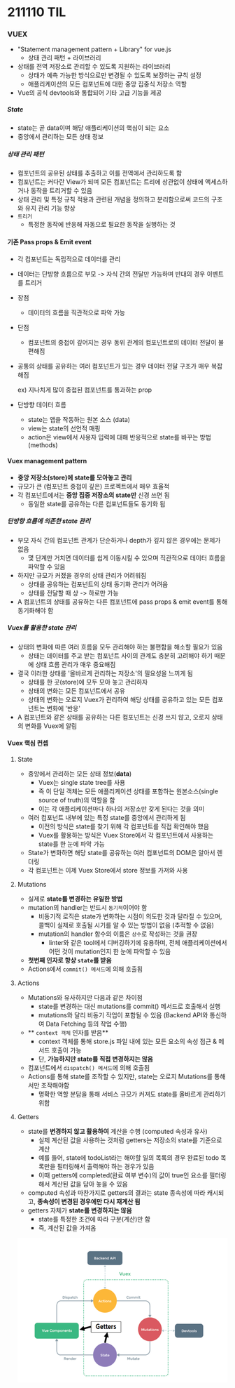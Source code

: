 # 211110 TIL



### VUEX

- "Statement management pattern + Library" for vue.js
  - 상태 관리 패턴 + 라이브러리
- 상태를 전역 저장소로 관리할 수 있도록 지원하는 라이브러리
  - 상태가 예측 가능한 방식으로만 변경될 수 있도록 보장하는 규칙 설정
  - 애플리케이션의 모든 컴포넌트에 대한 중앙 집중식 저장소 역할
- Vue의 공식 devtools와 통합되어 기타 고급 기능을 제공

##### State

- state는 곧 data이며 해당 애플리케이션의 핵심이 되는 요소
- 중앙에서 관리하는 모든 상태 정보

##### 상태 관리 패턴

- 컴포넌트의 공유된 상태를 추출하고 이를 전역에서 관리하도록 함
- 컴포넌트는 커다란 View가 되며 모든 컴포넌트는 트리에 상관없이 상태에 액세스하거나 동작을 트리거할 수 있음
- 상태 관리 및 특정 규칙 적용과 관련된 개념을 정의하고 분리함으로써 코드의 구조와 유지 관리 기능 향상
- `트리거`
  - 특정한 동작에 반응해 자동으로 필요한 동작을 실행하는 것

#### 기존 Pass props & Emit event

- 각 컴포넌트는 독립적으로 데이터를 관리

- 데이터는 단방향 흐름으로 부모 -> 자식 간의 전달만 가능하며 반대의 경우 이벤트를 트리거

- 장점

  - 데이터의 흐름을 직관적으로 파악 가능

- 단점

  - 컴포넌트의 중첩이 깊어지는 경우 동위 관계의 컴포넌트로의 데이터 전달이 불편해짐

- 공통의 상태를 공유하는 여러 컴포넌트가 있는 경우 데이터 전달 구조가 매우 복잡해짐

  ex) 지나치게 많이 중첩된 컴포넌트를 통과하는 prop

- 단방향 데이터 흐름

  - state는 앱을 작동하는 원본 소스 (data)
  - view는 state의 선언적 매핑
  - action은 view에서 사용자 입력에 대해 반응적으로 state를 바꾸는 방법 (methods)

#### Vuex management pattern

- **중앙 저장소(store)에 state를 모아놓고 관리**
- 규모가 큰 (컴포넌트 중첩이 깊은) 프로젝트에서 매우 효율적
- 각 컴포넌트에서는 **중앙 집중 저장소의 state만** 신경 쓰면 됨
  - 동일한 state를 공유하는 다른 컴포넌트들도 동기화 됨

##### 단방향 흐름에 의존한 state 관리

- 부모 자식 간의 컴포넌트 관계가 단순하거나 depth가 깊지 않은 경우에는 문제가 없음
  - 몇 단계만 거치면 데이터를 쉽게 이동시킬 수 있으며 직관적으로 데이터 흐름을 파악할 수 있음
- 하지만 규모가 커졌을 경우의 상태 관리가 어려워짐
  - 상태를 공유하는 컴포넌트의 상태 동기화 관리가 어려움
  - 상태를 전달할 때 상 -> 하로만 가능
- A 컴포넌트의 상태를 공유하는 다른 컴포넌트에 pass props & emit event를 통해 동기화해야 함

##### Vuex를 활용한 state 관리

- 상태의 변화에 따른 여러 흐름을 모두 관리해야 하는 불편함을 해소할 필요가 있음
  - 상태는 데이터를 주고 받는 컴포넌트 사이의 관계도 충분히 고려해야 하기 때문에 상태 흐름 관리가 매우 중요해짐
- 결국 이러한 상태를 '올바르게 관리하는 저장소'의 필요성을 느끼게 됨
  - 상태를 한 곳(store)에 모두 모아 놓고 관리하자
  - 상태의 변화는 모든 컴포넌트에서 공유
  - 상태의 변화는 오로지 Vuex가 관리하여 해당 상태를 공유하고 있는 모든 컴포넌트는 변화에 '반응'
- A 컴포넌트와 같은 상태를 공유하는 다른 컴포넌트는 신경 쓰지 않고, 오로지 상태의 변화를 Vuex에 알림



#### Vuex 핵심 컨셉

1. State
   - 중앙에서 관리하는 모든 상태 정보(**data**)
     - Vuex는 single state tree를 사용
     - 즉 이 단일 객체는 모든 애플리케이션 상태를 포함하는 원본소스(single source of truth)의 역할을 함
     - 이는 각 애플리케이션마다 하나의 저장소만 갖게 된다는 것을 의미
   - 여러 컴포넌트 내부에 있는 특정 state를 중앙에서 관리하게 됨
     - 이전의 방식은 state를 찾기 위해 각 컴포넌트를 직접 확인해야 했음
     - Vuex를 활용하는 방식은 Vuex Store에서 각 컴포넌트에서 사용하는 state를 한 눈에 파악 가능
   - State가 변화하면 해당 state를 공유하는 여러 컴포넌트의 DOM은 알아서 렌더링
   - 각 컴포넌트는 이제 Vuex Store에서 store 정보를 가져와 사용
2. Mutations
   - 실제로 **state를 변경하는 유일한 방법**
   - mutation의 handler는 반드시 `동기적`이어야 함
     - 비동기적 로직은 state가 변화하는 시점이 의도한 것과 달라질 수 있으며, 콜백이 실제로 호출될 시기를 알 수 있는 방법이 없음 (추적할 수 없음)
     - mutation의 handler 함수의 이름은 `상수`로 작성하는 것을 권장
       - linter와 같은 tool에서 디버깅하기에 유용하며, 전체 애플리케이션에서 어떤 것이 mutation인지 한 눈에 파악할 수 있음
   - **첫번째 인자로 항상 `state`를 받음**
   - Actions에서 `commit() 메서드`에 의해 호출됨
3. Actions
   - Mutations와 유사하지만 다음과 같은 차이점
     - state를 변경하는 대신 mutations를 commit() 메서드로 호출해서 실행
     - mutations와 달리 비동기 작업이 포함될 수 있음
       (Backend API와 통신하여 Data Fetching 등의 작업 수행)
   - ** `context 객체` 인자를 받음**
     - context 객체를 통해 store.js 파일 내에 있는 모든 요소의 속성 접근 & 메서드 호출이 가능
     - 단, **가능하지만 state를 직접 변경하지는 않음**
   - 컴포넌트에서 `dispatch() 메서드`에 의해 호출됨
   - Actions를 통해 state를 조작할 수 있지만, state는 오로지 Mutations를 통해서만 조작해야함
     - 명확한 역할 분담을 통해 서비스 규모가 커져도 state를 올바르게 관리하기 위함
4. Getters
   - state를 **변경하지 않고 활용하여** 계산을 수행 (computed 속성과 유사)
     - 실제 계산된 값을 사용하는 것처럼 getters는 저장소의 state를 기준으로 계산
     - 예를 들어, state에 todoList라는 해야할 일의 목록의 경우 완료된 todo 목록만을 필터링해서 출력해야 하는 경우가 있음
     - 이때 getters에 completed(완료 여부 변수)의 값이 true인 요소를 필터링해서 계산된 값을 담아 놓을 수 있음
   - computed 속성과 마찬가지로 getters의 결과는 state 종속성에 따라 캐시되고, **종속성이 변경된 경우에만 다시 재계산 됨**
   - getters 자체가 **state를 변경하지는 않음**
     - state를 특정한 조건에 따라 구분(계산)만 함
     - 즉, 계산된 값을 가져옴
     
   
   ![img](pic.png)

